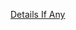 [Details If Any](https://github.com/deathbybandaid/piholeparser/blob/master/RecentRunLogs/parsingscripts/JABCreationsAdblockPlusFilterSubscription.md)

